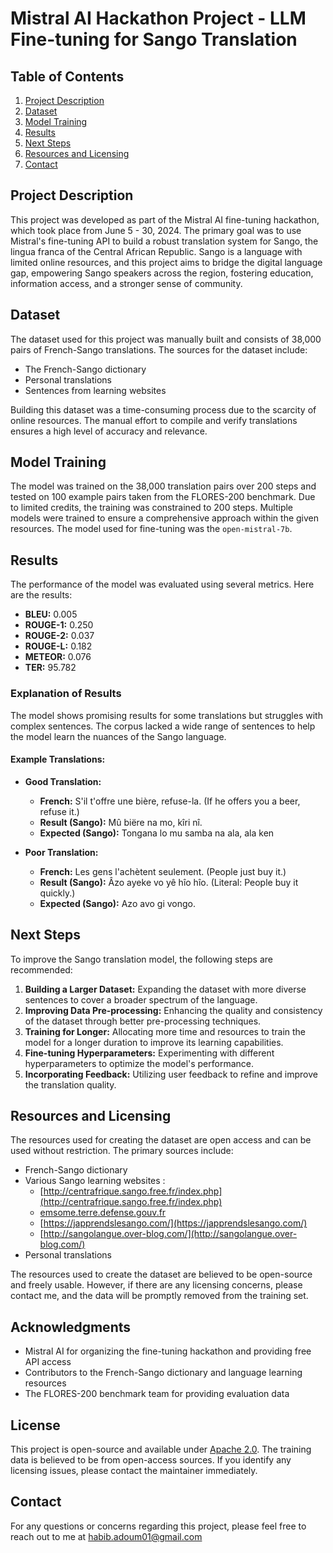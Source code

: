 # Mistral AI Hackathon Project - LLM Fine-tuning for Sango Translation

[](presentation/MistralAI_hackathon_presentation.mp4)

## Table of Contents
1. [Project Description](#project-description)
2. [Dataset](#dataset)
3. [Model Training](#model-training)
4. [Results](#results)
5. [Next Steps](#next-steps)
6. [Resources and Licensing](#resources-and-licensing)
7. [Contact](#contact)

## Project Description
This project was developed as part of the Mistral AI fine-tuning hackathon, which took place from June 5 - 30, 2024. The primary goal was to use Mistral's fine-tuning API to build a robust translation system for Sango, the lingua franca of the Central African Republic. Sango is a language with limited online resources, and this project aims to bridge the digital language gap, empowering Sango speakers across the region, fostering education, information access, and a stronger sense of community.

## Dataset
The dataset used for this project was manually built and consists of 38,000 pairs of French-Sango translations. The sources for the dataset include:
- The French-Sango dictionary
- Personal translations
- Sentences from learning websites

Building this dataset was a time-consuming process due to the scarcity of online resources. The manual effort to compile and verify translations ensures a high level of accuracy and relevance.

## Model Training
The model was trained on the 38,000 translation pairs over 200 steps and tested on 100 example pairs taken from the FLORES-200 benchmark. Due to limited credits, the training was constrained to 200 steps. Multiple models were trained to ensure a comprehensive approach within the given resources.
The model used for fine-tuning was the `open-mistral-7b`.

## Results
The performance of the model was evaluated using several metrics. Here are the results:

- **BLEU:** 0.005
- **ROUGE-1:** 0.250
- **ROUGE-2:** 0.037
- **ROUGE-L:** 0.182
- **METEOR:** 0.076
- **TER:** 95.782

### Explanation of Results
The model shows promising results for some translations but struggles with complex sentences. The corpus lacked a wide range of sentences to help the model learn the nuances of the Sango language.

#### Example Translations:
- **Good Translation:**
  - **French:** S'il t'offre une bière, refuse-la. (If he offers you a beer, refuse it.)
  - **Result (Sango):** Mû biëre na mo, kîri nî.
  - **Expected (Sango):** Tongana lo mu samba na ala, ala ken

- **Poor Translation:**
  - **French:** Les gens l'achètent seulement. (People just buy it.)
  - **Result (Sango):** Âzo ayeke vo yê hîo hîo. (Literal: People buy it quickly.)
  - **Expected (Sango):** Azo avo gi vongo.

## Next Steps
To improve the Sango translation model, the following steps are recommended:
1. **Building a Larger Dataset:** Expanding the dataset with more diverse sentences to cover a broader spectrum of the language.
2. **Improving Data Pre-processing:** Enhancing the quality and consistency of the dataset through better pre-processing techniques.
3. **Training for Longer:** Allocating more time and resources to train the model for a longer duration to improve its learning capabilities.
4. **Fine-tuning Hyperparameters:** Experimenting with different hyperparameters to optimize the model's performance.
5. **Incorporating Feedback:** Utilizing user feedback to refine and improve the translation quality.

## Resources and Licensing
The resources used for creating the dataset are open access and can be used without restriction. The primary sources include:
- French-Sango dictionary
- Various Sango learning websites :
    - [http://centrafrique.sango.free.fr/index.php](http://centrafrique.sango.free.fr/index.php)
    - [emsome.terre.defense.gouv.fr](https://www.emsome.terre.defense.gouv.fr/images/documents/bibliotheque/prix_interculturalite/20170701_NP_CFT_EMSOME_DFSHM_PRIX-OPEX.pdf)
    - [https://japprendslesango.com/](https://japprendslesango.com/)
    - [http://sangolangue.over-blog.com/](http://sangolangue.over-blog.com/)
- Personal translations

The resources used to create the dataset are believed to be open-source and freely usable. However, if there are any licensing concerns, please contact me, and the data will be promptly removed from the training set.

## Acknowledgments
- Mistral AI for organizing the fine-tuning hackathon and providing free API access
- Contributors to the French-Sango dictionary and language learning resources
- The FLORES-200 benchmark team for providing evaluation data

## License
This project is open-source and available under [Apache 2.0](LICENSE). The training data is believed to be from open-access sources. If you identify any licensing issues, please contact the maintainer immediately.

## Contact
For any questions or concerns regarding this project, please feel free to reach out to me at [habib.adoum01@gmail.com](mailto:habib.adoum01@gmail.com)
